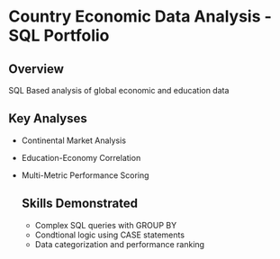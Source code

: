 # Country Economic Data Analysis - SQL Portfolio
## Overview
SQL Based analysis of global economic and education data

## Key Analyses
- Continental Market Analysis
- Education-Economy Correlation
- Multi-Metric Performance Scoring

  ## Skills Demonstrated
  - Complex SQL queries with GROUP BY
  - Condtional logic using CASE statements
  - Data categorization and performance ranking
